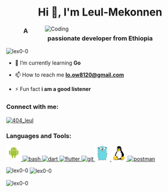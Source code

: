 <h1 align="center">Hi 👋, I'm Leul-Mekonnen</h1>
<img align="right" alt="Coding" width="400" src="https://media.tenor.com/CzdMW7wnLn8AAAAC/coding.gif">
<h3 align="center">A passionate developer from Ethiopia</h3>

<p align="left"> <img src="https://komarev.com/ghpvc/?username=lex0-0&label=Profile%20views&color=0e75b6&style=flat" alt="lex0-0" /> </p>

- 🌱 I’m currently learning **Go**

- 📫 How to reach me **lo.ow8120@gmail.com**

- ⚡ Fun fact **i am a good listener**

<h3 align="left">Connect with me:</h3>
<p align="left">
<a href="https://instagram.com/404_leul" target="blank"><img align="center" src="https://raw.githubusercontent.com/rahuldkjain/github-profile-readme-generator/master/src/images/icons/Social/instagram.svg" alt="404_leul" height="30" width="40" /></a>
</p>

<h3 align="left">Languages and Tools:</h3>
<p align="left"> <a href="https://developer.android.com" target="_blank" rel="noreferrer"> <img src="https://raw.githubusercontent.com/devicons/devicon/master/icons/android/android-original-wordmark.svg" alt="android" width="40" height="40"/> </a> <a href="https://www.gnu.org/software/bash/" target="_blank" rel="noreferrer"> <img src="https://www.vectorlogo.zone/logos/gnu_bash/gnu_bash-icon.svg" alt="bash" width="40" height="40"/> </a> <a href="https://dart.dev" target="_blank" rel="noreferrer"> <img src="https://www.vectorlogo.zone/logos/dartlang/dartlang-icon.svg" alt="dart" width="40" height="40"/> </a> <a href="https://flutter.dev" target="_blank" rel="noreferrer"> <img src="https://www.vectorlogo.zone/logos/flutterio/flutterio-icon.svg" alt="flutter" width="40" height="40"/> </a> <a href="https://git-scm.com/" target="_blank" rel="noreferrer"> <img src="https://www.vectorlogo.zone/logos/git-scm/git-scm-icon.svg" alt="git" width="40" height="40"/> </a> <a href="https://golang.org" target="_blank" rel="noreferrer"> <img src="https://raw.githubusercontent.com/devicons/devicon/master/icons/go/go-original.svg" alt="go" width="40" height="40"/> </a> <a href="https://www.linux.org/" target="_blank" rel="noreferrer"> <img src="https://raw.githubusercontent.com/devicons/devicon/master/icons/linux/linux-original.svg" alt="linux" width="40" height="40"/> </a> <a href="https://postman.com" target="_blank" rel="noreferrer"> <img src="https://www.vectorlogo.zone/logos/getpostman/getpostman-icon.svg" alt="postman" width="40" height="40"/> </a> </p>

<p><img align="left" src="https://github-readme-stats.vercel.app/api/top-langs?username=lex0-0&show_icons=true&locale=en&layout=compact" alt="lex0-0" /></p>

<p>&nbsp;<img align="center" src="https://github-readme-stats.vercel.app/api?username=lex0-0&show_icons=true&locale=en" alt="lex0-0" /></p>

<p><img align="center" src="https://github-readme-streak-stats.herokuapp.com/?user=lex0-0&" alt="lex0-0" /></p>


